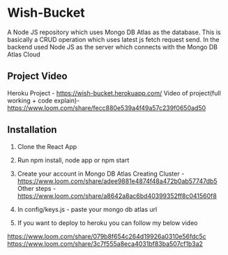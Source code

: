# Wish-Bucket

A Node JS repository which uses Mongo DB Atlas as the database. This is basically a CRUD operation which uses latest js fetch request send. In the backend used Node JS
as the server which connects with the Mongo DB Atlas Cloud

## Project Video
Heroku Project - https://wish-bucket.herokuapp.com/
Video of project(full working + code explain)- https://www.loom.com/share/fecc880e539a4f49a57c239f0650ad50

## Installation
1. Clone the React App
2. Run npm install, node app or npm start
3. Create your account in Mongo DB Atlas
Creating Cluster - https://www.loom.com/share/adee9881e4874f48a472b0ab57747db5
Other steps - https://www.loom.com/share/a8642a8ac6bd40399352ff8c041560f8

4. In config/keys.js - paste your mongo db atlas url

5. If you want to deploy to heroku you can follow my below video

https://www.loom.com/share/079b8f654c264d19926a0310e56fdc5c
https://www.loom.com/share/3c7f555a8eca4031bf83ba507cf1b3a2


